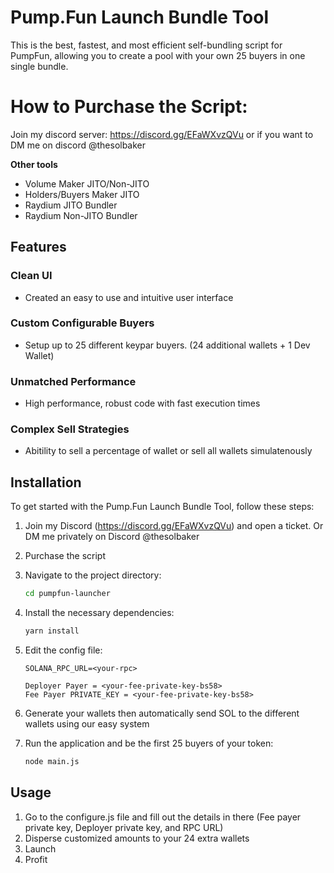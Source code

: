 # Pump.Fun Launch Bundle Tool

This is the best, fastest, and most efficient self-bundling script for PumpFun, allowing you to create a pool with your own 25 buyers in one single bundle.

# How to Purchase the Script:
Join my discord server: https://discord.gg/EFaWXvzQVu or if you want to DM me on discord @thesolbaker

**Other tools**
- Volume Maker JITO/Non-JITO
- Holders/Buyers Maker JITO
- Raydium JITO Bundler
- Raydium Non-JITO Bundler

## Features

### Clean UI
- Created an easy to use and intuitive user interface

### Custom Configurable Buyers
- Setup up to 25 different keypar buyers. (24 additional wallets + 1 Dev Wallet)

### Unmatched Performance
- High performance, robust code with fast execution times

### Complex Sell Strategies
- Abitility to sell a percentage of wallet or sell all wallets simulatenously

## Installation

To get started with the Pump.Fun Launch Bundle Tool, follow these steps:

1. Join my Discord (https://discord.gg/EFaWXvzQVu) and open a ticket. Or DM me privately on Discord @thesolbaker

2. Purchase the script
   
3. Navigate to the project directory:
    ```bash
    cd pumpfun-launcher
    ```
4. Install the necessary dependencies:
    ```bash
    yarn install
    ```
5. Edit the config file:
    ```plaintext
    SOLANA_RPC_URL=<your-rpc>

    Deployer Payer = <your-fee-private-key-bs58>
    Fee Payer PRIVATE_KEY = <your-fee-private-key-bs58>
    ```
6. Generate your wallets then automatically send SOL to the different wallets using our easy system
   
7. Run the application and be the first 25 buyers of your token:
    ```bash
    node main.js
    ```

## Usage

1. Go to the configure.js file and fill out the details in there (Fee payer private key, Deployer private key, and RPC URL)
2. Disperse customized amounts to your 24 extra wallets
3. Launch
4. Profit


